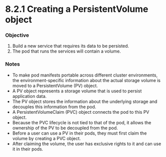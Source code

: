 # 8.2.1 Creating a PersistentVolume object

### Objective

1. Build a new service that requires its data to be persisted.
2. The pod that runs the services will contain a volume.

### Notes

* To make pod manifests portable across different cluster environments, the environment-specific information about the actual storage volume is moved to a PersistentVolume (PV) object.
* A PV object represents a storage volume that is used to persist application data.
* The PV object stores the information about the underlying storage and decouples this information from the pod.
* A PersistentVolumeClaim (PVC) object connects the pod to this PV object.
* Because the PVC lifecycle is not tied to that of the pod, it allows the ownership of the PV to be decoupled from the pod. 
* Before a user can use a PV in their pods, they must first claim the volume by creating a PVC object.
* After claiming the volume, the user has exclusive rights to it and can use it in their pods.
